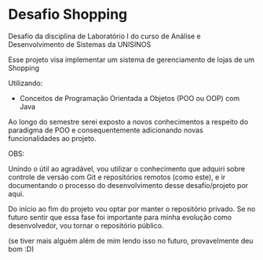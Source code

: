 # Desafio Shopping

Desafio da disciplina de Laboratório I do curso de Análise e Desenvolvimento de Sistemas da UNISINOS

Esse projeto visa implementar um sistema de gerenciamento de lojas de um Shopping

Utilizando:

- Conceitos de Programação Orientada a Objetos (POO ou OOP) com Java

Ao longo do semestre serei exposto a novos conhecimentos a respeito do paradigma de POO e consequentemente adicionando novas funcionalidades ao projeto.

OBS:

Unindo o útil ao agradável, vou utilizar o conhecimento que adquiri sobre controle de versão com Git e repositórios remotos (como este), e ir documentando o processo do desenvolvimento desse desafio/projeto por aqui.

Do início ao fim do projeto vou optar por manter o repositório privado. Se no futuro sentir que essa fase foi importante para minha evolução como desenvolvedor, vou tornar o repositório público.

(se tiver mais alguém além de mim lendo isso no futuro, provavelmente deu bom :D)
